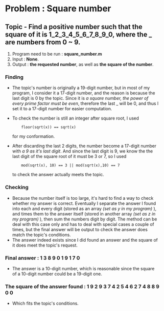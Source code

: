 # Problem : Square number

## Topic - Find a positive number such that the square of it is 1_2_3_4_5_6_7_8_9_0, where the _ are numbers from 0 ~ 9.

1. Program need to be run : __square_number.m__
2. Input : __None__.
3. Output :  __the requested number__, as well as __the square of the number__.

### Finding
* The topic's number is originally a 19-digit number, but in most of my program, I consider it a 17-digit number, and the reason is because the last digit is 0 by the topic. Since it is _a square number, the power of every prime factor must be even_, therefore the last _ will be 0, and thus I set it to a 17-digit number for easier computation.
* To check the number is still an integer after square root, I used 

          floor(sqrt(x)) == sqrt(x)

  for my conformation.
* After discarding the last 2 digits, the number become a 17-digit number with _a 9 as it's last digit_. And since the last digit is 9, we know the the last digit of the square root of it must be 3 or 7, so I used 

          mod(sqrt(x), 10) == 3 || mod(sqrt(x),10) == 7
  to check the answer actually meets the topic.
### Checking
* Because the number itself is too large, it's hard to find a way to check whether my answer is correct. Eventually I separate the answer I found into each and every digit (stored as an array _(set as y in my program)_ ), and times them to the answer itself (stored in another array _(set as z in my program)_ ), then sum the numbers digit by digit. The method can be deal with this case only and has to deal with special cases a couple of times, but the final answer will be output to check the answer does match the topic's conditions.
* The answer indeed exists since I did found an answer and the square of it does meet the topic's request.

### Final answer : 1 3 8 9 0 1 9 1 7 0
* The answer is a 10-digit number, which is reasonable since the square of a 10-digit number could be a 19-digit one.

### The square of the answer found : 1 9 2 9 3 7 4 2 5 4 6 2 7 4 8 8 9 0 0
* Which fits the topic's conditions.
